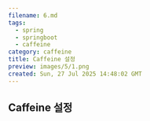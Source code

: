```yaml
---
filename: 6.md
tags:
  - spring
  - springboot
  - caffeine
category: caffeine
title: Caffeine 설정
preview: images/5/1.png
created: Sun, 27 Jul 2025 14:48:02 GMT
---
```


## Caffeine 설정

```java

```